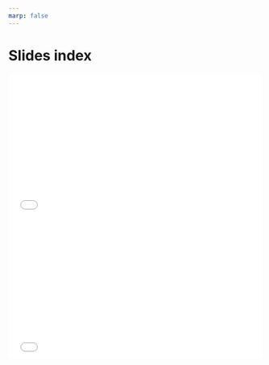 ```yaml
---
marp: false
---
```


# Slides index

<div>
  <div style="position:relative;padding-top:56.25%;">
    <iframe src="../slides/01_intro.html" frameborder="0" allowfullscreen
      style="position:absolute;top:0;left:0;width:100%;height:100%;"></iframe>
  </div>
</div>



<div>
  <div style="position:relative;padding-top:56.25%;">
    <iframe src="../slides/2025.html" frameborder="0" allowfullscreen
      style="position:absolute;top:0;left:0;width:100%;height:100%;"></iframe>
  </div>
</div>